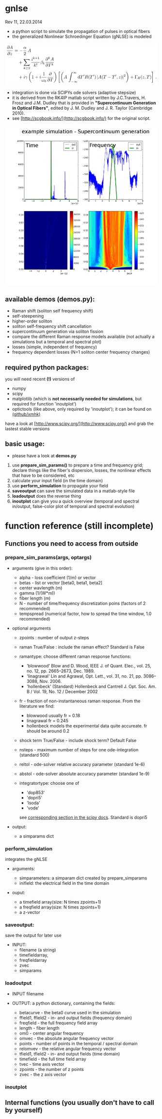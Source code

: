 gnlse
=====
Rev 11, 22.03.2014

 * a python script to simulate the propagation of pulses in optical fibers
 * the generalized Nonlinear Schroedinger Equation (gNLSE) is modeled 

![Alt text](gnlse.png "gnlse")

 * integration is done via SCIPYs ode solvers (adaptive stepsize) 
 * it is derived from the RK4IP matlab script written by J.C.Travers, H. Frosz and J.M. Dudley that is provided in  **"Supercontinuum Generation in Optical  Fibers"**,  edited by J. M. Dudley and J. R. Taylor (Cambridge 2010).
 * see [http://scgbook.info/](http://scgbook.info/) for the original script.   

![Alt text](scg.png "supercontinuum generation example")


## available demos (**demos.py**):

* Raman shift (soliton self frequency shift)
* self-steepening
* higher-order soliton
* soliton self-frequency shift cancellation
* supercontinuum generation via soliton fission
* compare the different Raman response models available (not actually a simulations but a temporal and spectral plot)
* losses (simple, independent of frequency) 
* frequency dependent losses (N=1 soliton center frequency changes)

## required python packages:

you will need recent **(!)** versions of 

* numpy
* scipy
* matplotlib (which is **not necessarily needed for simulations**, but required for function 'inoutplot')
* optictools (like above, only required by 'inoutplot');  it can be found on [(github/xmhk)](https://github.com/xmhk/optictools)

have a look at [http://www.scipy.org/](http://www.scipy.org/) and grab the lastest stable versions


## basic usage:

* please have a look at **demos.py**

1. use **prepare\_sim\_params()** to prepare a time and frequency grid; declare things like the fiber's dispersion, losses, the nonlinear effects that have to be considered,  etc 
2. calculate your input field (in the time domain) 
2. use **perform\_simulation** to propagate your field
2. **saveoutput** can save the simulated data in a matlab-style file
3. **loadoutput** does the reverse thing
3. **inoutplot** can give you a quick overview (temporal and spectral in/output, false-color plot of temporal and spectral evolution)


# function reference (still incomplete)

## Functions you need to access from outside 

### prepare\_sim\_params(args, optargs)

* arguments (give in this order):
  * alpha - loss coefficient (1/m) or vector
  * betas - list or vector [beta0, beta1, beta2]
  * center wavlength (m)
  * gamma (1/(W*m))
  * fiber length (m)
  * N - number of time/frequency discretization poins (factors of 2 recommended)
  * tempspread (numerical factor, how to spread the time window, 1.0 recommended)
	    
* optional arguments
  * zpoints : number of output z-steps
  * raman True/False : include the raman effect? Standard is False
  * ramantype: choose different raman response functions:
      * 'blowwood'   Blow and D. Wood, IEEE J. of Quant. Elec., vol. 25, no. 12, pp. 2665–2673, Dec. 1989.
      * 'linagrawal' Lin and Agrawal, Opt. Lett., vol. 31, no. 21,  pp. 3086–3088, Nov. 2006.
      * 'hollenbeck' (Standard)  Hollenbeck and Cantrell J. Opt. Soc. Am. B / Vol. 19, No. 12 / December 2002
  * fr - fraction of non-instantaneous raman response. From the literature we find:
      * blowwood usually fr = 0.18 
      * linagrawal fr = 0.245
      * hollenbeck models the experimental data quite accureate. fr should be around 0.2
  * shock term True/False - include shock term? Default False
  * nsteps - maximum number of steps for one ode-integration (standard 500)
  * reltol - ode-solver relative accuracy parameter (standard 1e-6)
  * abstol - ode-solver absolute accuracy parameter (standard 1e-9)
  * integratortype: choose one of
      * 'dop853'
      * 'dopri5'
      * 'lsoda'
      * 'vode'
    
      see [corresponding section in the scipy docs](http://docs.scipy.org/doc/scipy/reference/generated/scipy.integrate.ode.html#scipy.integrate.ode). Standard is dopri5

* output:
  * a simparams dict

### perform\_simulation
integrates the gNLSE

* arguments:
  * simparameters: a simparam dict created by prepare\_simparams
  * inifield: the electrical field in the time domain

* ouput:
  * a timefield array(size: N times zpoints+1)
  * a freqfield array(size: N times zpoints+1)
  * a z-vector

### saveoutput:
save the output for later use

* INPUT: 
  * filename (a string)
  * timefieldarray,
  * freqfieldarray
  * zvec
  * simparams

### loadoutput

* INPUT filename
* OUTPUT: a python dictionary, containing the fields:
  
  * betacurve - the beta0 curve used in the simulation
  * ffield1, ffield2 - in- and output fields (frequency domain)
  * freqfield - the full frequency field array  
  * length - fiber length
  * om0 - center angular frequency
  * omvec - the absolute angular frequency vector
  * points - number of points in the temporal / spectral domain
  * relomvev - the relative angular frequency vector
  * tfield1, tfield2 - in- and output fields (time domain)
  * timefield - the full time field array
  * tvec - time axis vector
  * zpoints - the number of z points
  * zvec - the z axis vector

### inoutplot

## Internal functions (you usually don't have to call by yourself)